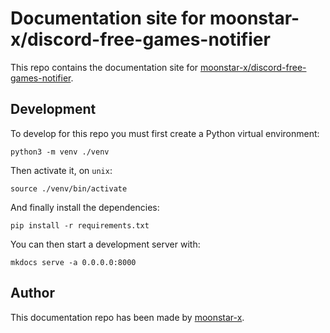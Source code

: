 # Documentation site for moonstar-x/discord-free-games-notifier

This repo contains the documentation site for [moonstar-x/discord-free-games-notifier](https://github.com/moonstar-x/discord-free-games-notifier).

## Development

To develop for this repo you must first create a Python virtual environment:

```text
python3 -m venv ./venv
```

Then activate it, on `unix`:

```text
source ./venv/bin/activate
```

And finally install the dependencies:

```text
pip install -r requirements.txt
```

You can then start a development server with:

```text
mkdocs serve -a 0.0.0.0:8000
```

## Author

This documentation repo has been made by [moonstar-x](https://github.com/moonstar-x).
